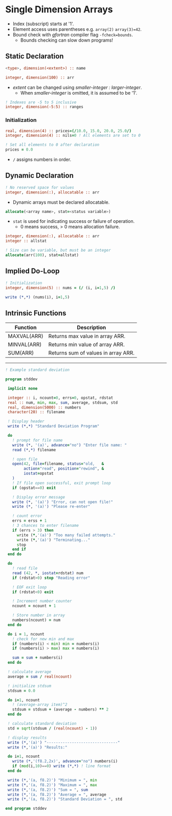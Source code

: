 <!--
  Author:  NE- https://github.com/NE-
  Date:    2022 September 05
  Purpose: General Fortran (95/2003/2008) Single Dimension Arrays Notes.
-->

# Single Dimension Arrays
- Index (subscript) starts at '1'.
- Element access uses parentheses e.g. `array(2)` `array(3)=42`.
- Bound check with *gfortran* compiler flag `-fcheck=bounds`.
  - Bounds checking can slow down programs!

## Static Declaration
```fortran
<type>, dimension(<extent>) :: name

integer, dimension(100) :: arr
```
- *extent* can be changed using *smaller-integer : larger-integer*.
  - When *smaller-integer* is omitted, it is assumed to be '1'.
```fortran
! Indexes are -5 to 5 inclusive
integer, dimension(-5:5) :: ranges
```
### Initialization
```fortran
real, dimension(4) :: prices=(/10.0, 15.0, 20.0, 25.0/)
integer, dimension(4) :: nils=0 ! All elements are set to 0

! Set all elements to 0 after declaration
prices = 0.0
```
- `/` assigns numbers in order.

## Dynamic Declaration
```fortran
! No reserved space for values
integer, dimension(:), allocatable :: arr
```
- Dynamic arrays must be declared allocatable.
```fortran
allocate(<array name>, stat=<status variable>)
```
- `stat` is used for indicating success or failure of operation.
  - 0 means success, > 0 means allocation failure.
```fortran
integer, dimension(:), allocatable :: arr
integer :: allstat

! Size can be variable, but must be an integer
allocate(arr(100), stat=allstat)
```

## Implied Do-Loop
```fortran
! Initialization
integer, dimension(5) :: nums = (/ (i, i=1,5) /)

write (*,*) (nums(i), i=1,5)
```
## Intrinsic Functions
 | Function | Description |
 | -------- | ----------- |
 | MAXVAL(ARR) | Returns max value in array ARR. |
 | MINVAL(ARR) | Returns min value of array ARR. |
 | SUM(ARR) | Returns sum of values in array ARR. |
 ---

 ```fortran
 ! Example standard deviation

 program stddev

  implicit none

  integer :: i, ncount=0, errs=0, opstat, rdstat
  real :: num, min, max, sum, average, stdsum, std
  real, dimension(5000) :: numbers
  character(20) :: filename

  ! Display header
  write (*,*) "Standard Deviation Program"

  do
    ! prompt for file name
    write (*, '(a)', advance="no") "Enter file name: "
    read (*,*) filename

    ! open file
    open(42, file=filename, status="old,   &
         action="read", position="rewind", &
         iostat=opstat
    )
    ! If file open successful, exit prompt loop
    if (opstat==0) exit

    ! Display error message
    write (*, '(a)') "Error, can not open file!"
    write (*, '(a)') "Please re-enter"

    ! count error
    errs = erss + 1
    ! 3 chances to enter filename
    if (errs > 3) then
      write (*,'(a)') "Too many failed attempts."
      write (*,'(a)') "Terminating..."
      stop
    end if
  end do

  do
    ! read file
    read (42, *, iostat=rdstat) num
    if (rdstat>0) stop "Reading error"

    ! EOF exit loop
    if (rdstat<0) exit

    ! Increment number counter
    ncount = ncount + 1

    ! Store number in array
    numbers(ncount) = num
  end do

  do i = 1, ncount
    ! check for new min and max
    if (numbers(i) < min) min = numbers(i)
    if (numbers(i) > max) max = numbers(i)

    sum = sum + numbers(i)
  end do

  ! calculate average
  average = sum / real(ncount)

  ! initialize stdsum
  stdsum = 0.0

  do i=1, ncount
    ! (average-array item)^2
    stdsum = stdsum + (average - numbers) ** 2
  end do

  ! calculate standard deviation
  std = sqrt(stdsum / (real(ncount) - 1))

  ! display results
  write (*,'(a)') "-------------------------------"
  write (*,'(a)') "Results:"

  do i=1, ncount
    write (*,'(f8.2,2x)', advance="no") numbers(i)
    if (mod(i,10)==0) write (*,*) ! line format
  end do

  write (*,'(a, f8.2)') "Minimum = ", min
  write (*,'(a, f8.2)') "Maximum = ", max
  write (*,'(a, f8.2)') "Sum = ", sum
  write (*,'(a, f8.2)') "Average = ", average
  write (*,'(a, f8.2)') "Standard Deviation = ", std

end program stddev
```
